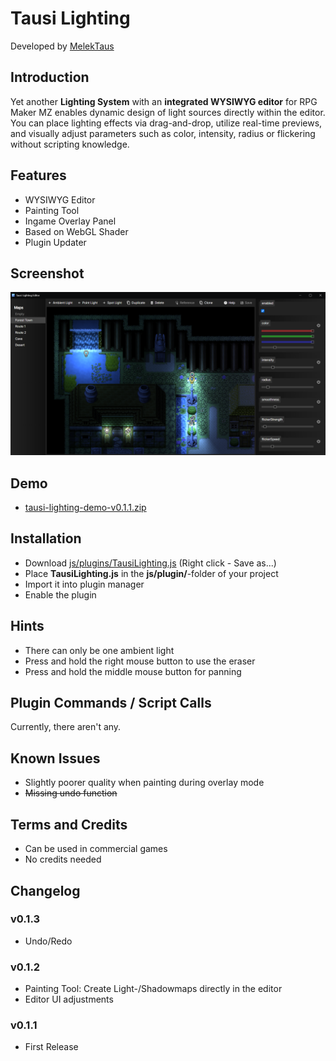 # Tausi Lighting
Developed by [MelekTaus](https://github.com/themelektaus)

## Introduction
Yet another **Lighting System** with an **integrated WYSIWYG editor** for RPG Maker MZ enables dynamic design of light sources directly within the editor. You can place lighting effects via drag-and-drop, utilize real-time previews, and visually adjust parameters such as color, intensity, radius or flickering without scripting knowledge.

## Features
- WYSIWYG Editor
- Painting Tool
- Ingame Overlay Panel
- Based on WebGL Shader
- Plugin Updater

## Screenshot
![screenshots/editor-v0.0.9.png](https://raw.githubusercontent.com/themelektaus/rpgmz-lighting-plugin/refs/heads/main/screenshots/editor-v0.0.9.png)

## Demo
- [tausi-lighting-demo-v0.1.1.zip](https://raw.githubusercontent.com/themelektaus/rpgmz-lighting-plugin/refs/heads/main/tausi-lighting-demo-v0.1.1.zip)

## Installation
- Download [js/plugins/TausiLighting.js](https://raw.githubusercontent.com/themelektaus/rpgmz-lighting-plugin/refs/heads/main/js/plugins/TausiLighting.js) (Right click - Save as...)
- Place **TausiLighting.js** in the **js/plugin/**-folder of your project
- Import it into plugin manager
- Enable the plugin

## Hints
- There can only be one ambient light
- Press and hold the right mouse button to use the eraser
- Press and hold the middle mouse button for panning

## Plugin Commands / Script Calls
Currently, there aren't any.

## Known Issues
- Slightly poorer quality when painting during overlay mode
- ~~Missing undo function~~

## Terms and Credits
- Can be used in commercial games
- No credits needed

## Changelog

### v0.1.3
- Undo/Redo

### v0.1.2
- Painting Tool: Create Light-/Shadowmaps directly in the editor
- Editor UI adjustments

### v0.1.1
- First Release
